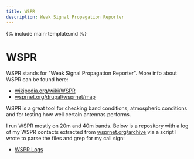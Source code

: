 ```yaml
---
title: WSPR
description: Weak Signal Propagation Reporter
---
```


{% include main-template.md %}

# WSPR

WSPR stands for "Weak Signal Propagation Reporter". More info about WSPR can be found here:

* [wikipedia.org/wiki/WSPR](https://en.wikipedia.org/wiki/WSPR_(amateur_radio_software) )
* [wsprnet.org/drupal/wsprnet/map](http://wsprnet.org/drupal/wsprnet/map)

WSPR is a great tool for checking band conditions, atmospheric conditions and for testing how well certain antennas performs.

I run WSPR mostly on 20m and 40m bands. Below is a repository with a log of my WSPR contacts extracted from [wsprnet.org/archive](http://wsprnet.org/archive/) via a script I wrote to parse the files and grep for my call sign:

* [WSPR Logs](https://bitbucket.org/2E0PGS/ham-radio-logbook-wspr)
